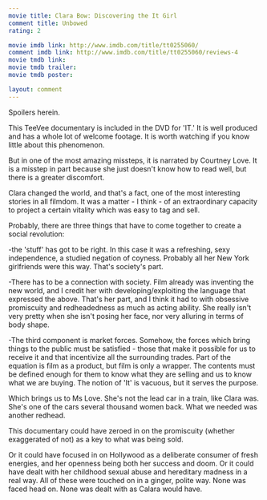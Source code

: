 ```yaml
---
movie title: Clara Bow: Discovering the It Girl
comment title: Unbowed
rating: 2

movie imdb link: http://www.imdb.com/title/tt0255060/
comment imdb link: http://www.imdb.com/title/tt0255060/reviews-4
movie tmdb link: 
movie tmdb trailer: 
movie tmdb poster: 

layout: comment
---
```


Spoilers herein.

This TeeVee documentary is included in the DVD for 'IT.' It is well produced and has a whole lot of welcome footage. It is worth watching if you know little about this phenomenon.

But in one of the most amazing missteps, it is narrated by Courtney Love. It is a misstep in part because she just doesn't know how to read well, but there is a greater discomfort.

Clara changed the world, and that's a fact, one of the most interesting stories in all filmdom. It was a matter - I think - of an extraordinary capacity to project a certain vitality which was easy to tag and sell.

Probably, there are three things that have to come together to create a social revolution: 

-the 'stuff' has got to be right. In this case it was a refreshing, sexy independence, a studied negation of coyness. Probably all her New York girlfriends were this way. That's society's part.

-There has to be a connection with society. Film already was inventing the new world, and I credit her with developing/exploiting the language that expressed the above. That's her part, and I think it had to with obsessive promiscuity and redheadedness as much as acting ability. She really isn't very pretty when she isn't posing her face, nor very alluring in terms of body shape.

-The third component is market forces. Somehow, the forces which bring things to the public must be satisfied - those that make it possible for us to receive it and that incentivize all the surrounding trades. Part of the equation is film as a product, but film is only a wrapper. The contents must be defined enough for them to know what they are selling and us to know what we are buying. The notion of 'It' is vacuous, but it serves the purpose.

Which brings us to Ms Love. She's not the lead car in a train, like Clara was. She's one of the cars several thousand women back. What we needed was another redhead.

This documentary could have zeroed in on the promiscuity (whether exaggerated of not) as a key to what was being sold.

Or it could have focused in on Hollywood as a deliberate consumer of fresh energies, and her openness being both her success and doom. Or it could have dealt with her childhood sexual abuse and hereditary madness in a real way. All of these were touched on in a ginger, polite way. None was faced head on. None was dealt with as Calara would have.